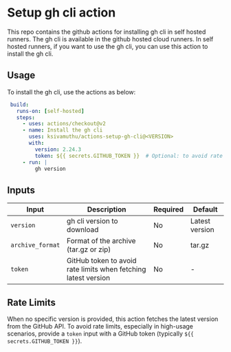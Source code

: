 # Setup gh cli action

This repo contains the github actions for installing gh cli in self hosted runners. The gh cli is available in the github hosted cloud runners. In self hosted runners, if you want to use the gh cli, you can use this action to install the gh cli. 

## Usage

To install the gh cli, use the actions as below:

   ```yaml
    build:
      runs-on: [self-hosted]
      steps:
        - uses: actions/checkout@v2
        - name: Install the gh cli
          uses: ksivamuthu/actions-setup-gh-cli@<VERSION>
          with:
            version: 2.24.3
            token: ${{ secrets.GITHUB_TOKEN }}  # Optional: to avoid rate limits
        - run: |
            gh version
   ```

## Inputs

| Input | Description | Required | Default |
|-------|-------------|----------|---------|
| `version` | gh cli version to download | No | Latest version |
| `archive_format` | Format of the archive (tar.gz or zip) | No | tar.gz |
| `token` | GitHub token to avoid rate limits when fetching latest version | No | - |

## Rate Limits

When no specific version is provided, this action fetches the latest version from the GitHub API. To avoid rate limits, especially in high-usage scenarios, provide a `token` input with a GitHub token (typically `${{ secrets.GITHUB_TOKEN }}`).
